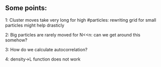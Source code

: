 ## Some points:
1: Cluster moves take very long for high #particles: rewriting grid for small particles might help drasticly

2: Big particles are rarely moved for N<<n: can we get around this somehow?

3: How do we calculate autocorrelation?

4: density->L function does not work
